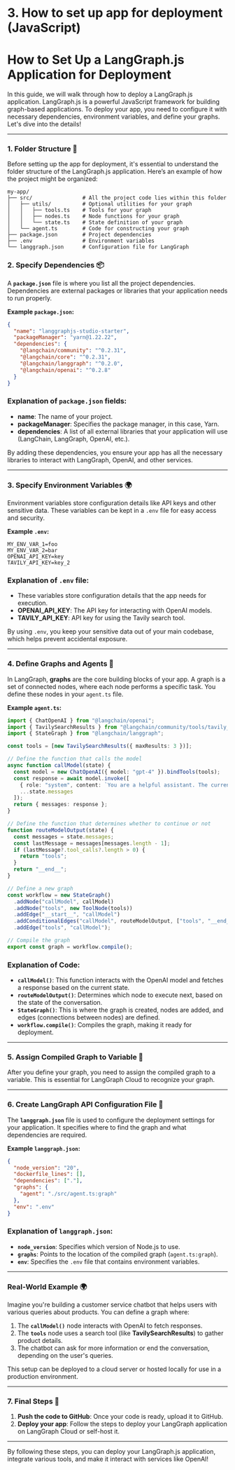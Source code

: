 # 3. How to set up app for deployment (JavaScript)


# How to Set Up a LangGraph.js Application for Deployment

In this guide, we will walk through how to deploy a LangGraph.js application. LangGraph.js is a powerful JavaScript framework for building graph-based applications. To deploy your app, you need to configure it with necessary dependencies, environment variables, and define your graphs. Let's dive into the details!

---

### 1. Folder Structure 📂

Before setting up the app for deployment, it's essential to understand the folder structure of the LangGraph.js application. Here’s an example of how the project might be organized:

```
my-app/
├── src/                # All the project code lies within this folder
│   ├── utils/          # Optional utilities for your graph
│   │   ├── tools.ts    # Tools for your graph
│   │   ├── nodes.ts    # Node functions for your graph
│   │   └── state.ts    # State definition of your graph
│   └── agent.ts        # Code for constructing your graph
├── package.json        # Project dependencies
├── .env                # Environment variables
└── langgraph.json      # Configuration file for LangGraph
```

### 2. Specify Dependencies 📦

A **`package.json`** file is where you list all the project dependencies. Dependencies are external packages or libraries that your application needs to run properly.

**Example `package.json`:**

```json
{
  "name": "langgraphjs-studio-starter",
  "packageManager": "yarn@1.22.22",
  "dependencies": {
    "@langchain/community": "^0.2.31",
    "@langchain/core": "^0.2.31",
    "@langchain/langgraph": "^0.2.0",
    "@langchain/openai": "^0.2.8"
  }
}
```

### **Explanation of `package.json` fields:**
- **name**: The name of your project.
- **packageManager**: Specifies the package manager, in this case, Yarn.
- **dependencies**: A list of all external libraries that your application will use (LangChain, LangGraph, OpenAI, etc.).

By adding these dependencies, you ensure your app has all the necessary libraries to interact with LangGraph, OpenAI, and other services.

---

### 3. Specify Environment Variables 🌍

Environment variables store configuration details like API keys and other sensitive data. These variables can be kept in a `.env` file for easy access and security.

**Example `.env`:**

```env
MY_ENV_VAR_1=foo
MY_ENV_VAR_2=bar
OPENAI_API_KEY=key
TAVILY_API_KEY=key_2
```

### **Explanation of `.env` file:**
- These variables store configuration details that the app needs for execution. 
- **OPENAI_API_KEY**: The API key for interacting with OpenAI models.
- **TAVILY_API_KEY**: API key for using the Tavily search tool.

By using `.env`, you keep your sensitive data out of your main codebase, which helps prevent accidental exposure.

---

### 4. Define Graphs and Agents 🧠

In LangGraph, **graphs** are the core building blocks of your app. A graph is a set of connected nodes, where each node performs a specific task. You define these nodes in your `agent.ts` file.

**Example `agent.ts`:**

```typescript
import { ChatOpenAI } from "@langchain/openai";
import { TavilySearchResults } from "@langchain/community/tools/tavily_search";
import { StateGraph } from "@langchain/langgraph";

const tools = [new TavilySearchResults({ maxResults: 3 })];

// Define the function that calls the model
async function callModel(state) {
  const model = new ChatOpenAI({ model: "gpt-4" }).bindTools(tools);
  const response = await model.invoke([
    { role: "system", content: `You are a helpful assistant. The current date is ${new Date().getTime()}.` },
    ...state.messages
  ]);
  return { messages: response };
}

// Define the function that determines whether to continue or not
function routeModelOutput(state) {
  const messages = state.messages;
  const lastMessage = messages[messages.length - 1];
  if (lastMessage?.tool_calls?.length > 0) {
    return "tools";
  }
  return "__end__";
}

// Define a new graph
const workflow = new StateGraph()
  .addNode("callModel", callModel)
  .addNode("tools", new ToolNode(tools))
  .addEdge("__start__", "callModel")
  .addConditionalEdges("callModel", routeModelOutput, ["tools", "__end__"])
  .addEdge("tools", "callModel");

// Compile the graph
export const graph = workflow.compile();
```

### **Explanation of Code:**
- **`callModel()`**: This function interacts with the OpenAI model and fetches a response based on the current state.
- **`routeModelOutput()`**: Determines which node to execute next, based on the state of the conversation.
- **`StateGraph()`**: This is where the graph is created, nodes are added, and edges (connections between nodes) are defined.
- **`workflow.compile()`**: Compiles the graph, making it ready for deployment.

---

### 5. Assign Compiled Graph to Variable 🔗

After you define your graph, you need to assign the compiled graph to a variable. This is essential for LangGraph Cloud to recognize your graph.

---

### 6. Create LangGraph API Configuration File 🔧

The **`langgraph.json`** file is used to configure the deployment settings for your application. It specifies where to find the graph and what dependencies are required.

**Example `langgraph.json`:**

```json
{
  "node_version": "20",
  "dockerfile_lines": [],
  "dependencies": ["."],
  "graphs": {
    "agent": "./src/agent.ts:graph"
  },
  "env": ".env"
}
```

### **Explanation of `langgraph.json`:**
- **`node_version`**: Specifies which version of Node.js to use.
- **`graphs`**: Points to the location of the compiled graph (`agent.ts:graph`).
- **`env`**: Specifies the `.env` file that contains environment variables.

---

### Real-World Example 🌍

Imagine you're building a customer service chatbot that helps users with various queries about products. You can define a graph where:
1. The **`callModel()`** node interacts with OpenAI to fetch responses.
2. The **`tools`** node uses a search tool (like **TavilySearchResults**) to gather product details.
3. The chatbot can ask for more information or end the conversation, depending on the user's queries.

This setup can be deployed to a cloud server or hosted locally for use in a production environment.

---

### 7. Final Steps 🚀

1. **Push the code to GitHub**: Once your code is ready, upload it to GitHub.
2. **Deploy your app**: Follow the steps to deploy your LangGraph application on LangGraph Cloud or self-host it.

---

By following these steps, you can deploy your LangGraph.js application, integrate various tools, and make it interact with services like OpenAI!